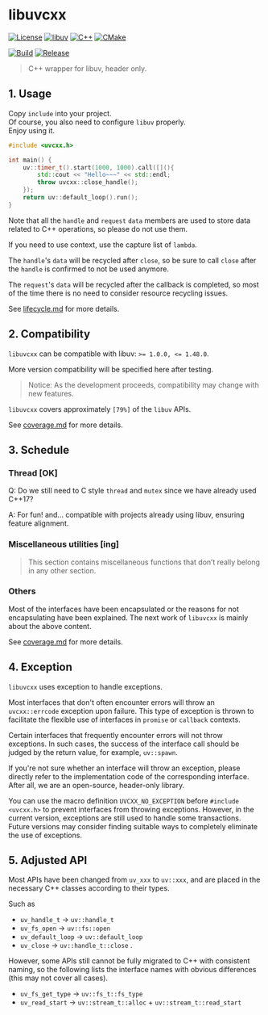 # libuvcxx

[![License](https://img.shields.io/badge/License-MIT-blue.svg)](
    LICENSE)
[![libuv](https://img.shields.io/badge/libuv-v1.48.0-green?logo=libuv&logoColor=green)](
    https://github.com/libuv/libuv)
[![C++](https://img.shields.io/badge/C++-17-%23512BD4.svg?logo=C%2B%2B&logoColor=%23512BD4)](
    https://en.cppreference.com/w/cpp/17)
[![CMake](https://img.shields.io/badge/CMake-v3.9-%23064F8C?logo=cmake&logoColor=%23064F8C)](
    https://cmake.org)

[![Build](https://github.com/levalup/libuvcxx/actions/workflows/build.yml/badge.svg)](
    https://github.com/levalup/libuvcxx/actions/workflows/build.yml)
[![Release](https://github.com/levalup/libuvcxx/actions/workflows/release.yml/badge.svg)](
    https://github.com/levalup/libuvcxx/actions/workflows/release.yml)

> C++ wrapper for libuv, header only.

## 1. Usage

Copy `include` into your project.  
Of course, you also need to configure `libuv` properly.  
Enjoy using it.  

```cpp
#include <uvcxx.h>

int main() {
    uv::timer_t().start(1000, 1000).call([](){
        std::cout << "Hello~~~" << std::endl;
        throw uvcxx::close_handle();
    });
    return uv::default_loop().run();
}
```

Note that all the `handle` and `request` `data` members are used to store data related to C++ operations, so please do not use them.

If you need to use context, use the capture list of `lambda`.

The `handle`'s `data` will be recycled after `close`, so be sure to call `close` after the `handle` is confirmed to not be used anymore.

The `request`'s `data` will be recycled after the callback is completed, so most of the time there is no need to consider resource recycling issues.

See [lifecycle.md](docs/lifecycle.md) for more details.

## 2. Compatibility

`libuvcxx` can be compatible with libuv: `>= 1.0.0, <= 1.48.0`.

More version compatibility will be specified here after testing.

> Notice: As the development proceeds, compatibility may change with new features.

`libuvcxx` covers approximately `[79%]` of the `libuv` APIs.

See [coverage.md](docs/coverage.md) for more details.

## 3. Schedule

### Thread [OK]

Q: Do we still need to C style `thread` and `mutex` since we have already used C++17?

A: For fun! and... compatible with projects already using libuv, ensuring feature alignment.

### Miscellaneous utilities [ing]

> This section contains miscellaneous functions that don’t really belong in any other section.

### Others

Most of the interfaces have been encapsulated or the reasons for not encapsulating have been explained.
The next work of `libuvcxx` is mainly about the above content.

See [coverage.md](docs/coverage.md) for more details.

## 4. Exception

`libuvcxx` uses exception to handle exceptions.

Most interfaces that don't often encounter errors will throw an `uvcxx::errcode` exception upon failure.
This type of exception is thrown to facilitate the flexible use of interfaces in `promise` or `callback` contexts.

Certain interfaces that frequently encounter errors will not throw exceptions.
In such cases, the success of the interface call should be judged by the return value, for example, `uv::spawn`.

If you're not sure whether an interface will throw an exception, please directly refer to the implementation code of the corresponding interface.
After all, we are an open-source, header-only library.

You can use the macro definition `UVCXX_NO_EXCEPTION` before `#include <uvcxx.h>` to prevent interfaces from throwing exceptions.
However, in the current version, exceptions are still used to handle some transactions.
Future versions may consider finding suitable ways to completely eliminate the use of exceptions.

## 5. Adjusted API

Most APIs have been changed from `uv_xxx` to `uv::xxx`, 
and are placed in the necessary C++ classes according to their types.

Such as
- `uv_handle_t` -> `uv::handle_t`
- `uv_fs_open` -> `uv::fs::open`
- `uv_default_loop` -> `uv::default_loop`
- `uv_close` -> `uv::handle_t::close`
.

However, some APIs still cannot be fully migrated to C++ with consistent naming,
so the following lists the interface names with obvious differences (this may not cover all cases).

- `uv_fs_get_type` -> `uv::fs_t::fs_type`
- `uv_read_start` -> `uv::stream_t::alloc` + `uv::stream_t::read_start`
